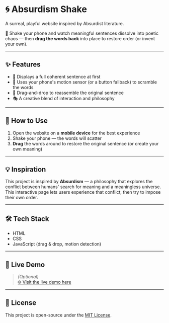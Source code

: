 # 🌀 Absurdism Shake

A surreal, playful website inspired by Absurdist literature.

📱 Shake your phone and watch meaningful sentences dissolve into poetic chaos — then **drag the words back** into place to restore order (or invent your own).

---

## ✨ Features

- 📜 Displays a full coherent sentence at first
- 📱 Uses your phone's motion sensor (or a button fallback) to scramble the words
- 🎯 Drag-and-drop to reassemble the original sentence
- 🎭 A creative blend of interaction and philosophy

---

## 🚀 How to Use

1. Open the website on a **mobile device** for the best experience
2. Shake your phone — the words will scatter
3. **Drag** the words around to restore the original sentence (or create your own meaning)

---

## 💡 Inspiration

This project is inspired by **Absurdism** — a philosophy that explores the conflict between humans' search for meaning and a meaningless universe.  
This interactive page lets users experience that conflict, then try to impose their own order.

---

## 🛠️ Tech Stack

- HTML
- CSS
- JavaScript (drag & drop, motion detection)

---

## 🧪 Live Demo

> _(Optional)_  
> [🌐 Visit the live demo here](https://your-username.github.io/your-repo-name/)

---

## 📄 License

This project is open-source under the [MIT License](LICENSE).
